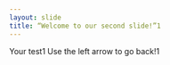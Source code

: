 ```yaml
---
layout: slide
title: “Welcome to our second slide!”1
---
```

Your test1
Use the left arrow to go back!1
